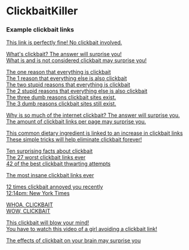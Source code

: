 # ClickbaitKiller

### Example clickbait links
[This link is perfectly fine!  No clickbait involved.]()

[What's clickbait? The answer will surprise you!]()  
[What is and is not considered clickbait may surprise you!]()  

[The one reason that everything is clickbait]()  
[The 1 reason that everything else is also clickbait]()  
[The two stupid reasons that everything is clickbait]()  
[The 2 stupid reasons that everything else is also clickbait]()  
[The three dumb reasons clickbait sites exist.]()  
[The 3 dumb reasons clickbait sites still exist.]()  

[Why is so much of the internet clickbait? The answer will surprise you.]()  
[The amount of clickbait links per page may surprise you.]()  

[This common dietary ingredient is linked to an increase in clickbait links]()  
[These simple tricks will help eliminate clickbait forever!]()  

[Ten surprising facts about clickbait]()  
[The 27 worst clickbait links ever]()  
[42 of the best clickbait thwarting attempts]()  

[The most insane clickbait links ever]()  

[12 times clickbait annoyed you recently]()  
[12:14pm: New York Times]() 

[WHOA, CLICKBAIT]()  
[WOW, CLICKBAIT]()  

[This clickbait will blow your mind!]()  
[You have to watch this video of a girl avoiding a clickbait link!]()

[The effects of clickbait on your brain may surprise you]()
